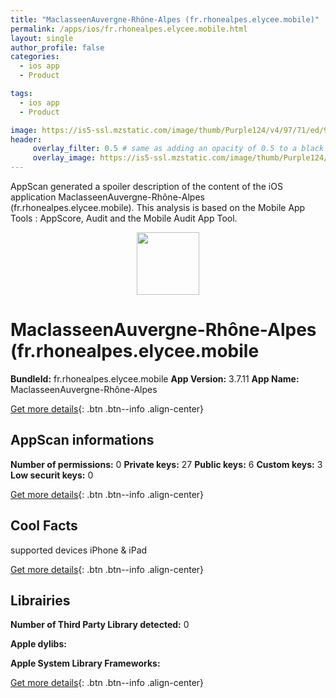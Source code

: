 ```yaml
---
title: "MaclasseenAuvergne-Rhône-Alpes (fr.rhonealpes.elycee.mobile)"
permalink: /apps/ios/fr.rhonealpes.elycee.mobile.html
layout: single
author_profile: false
categories: 
  - ios app 
  - Product 

tags: 
  - ios app 
  - Product 

image: https://is5-ssl.mzstatic.com/image/thumb/Purple124/v4/97/71/ed/9771edbc-aa82-d577-0ed9-1044633037f7/AppIcon-1x_U007emarketing-0-10-85-220-0.png/512x512bb.jpg
header: 
     overlay_filter: 0.5 # same as adding an opacity of 0.5 to a black background
     overlay_image: https://is5-ssl.mzstatic.com/image/thumb/Purple124/v4/97/71/ed/9771edbc-aa82-d577-0ed9-1044633037f7/AppIcon-1x_U007emarketing-0-10-85-220-0.png/512x512bb.jpg
---
```

AppScan generated a spoiler description of the content of the iOS application MaclasseenAuvergne-Rhône-Alpes (fr.rhonealpes.elycee.mobile). This analysis is based on the Mobile App Tools : AppScore, Audit and the Mobile Audit App Tool.

  
  
<div style="text-align: center;"><img src="https://is5-ssl.mzstatic.com/image/thumb/Purple124/v4/97/71/ed/9771edbc-aa82-d577-0ed9-1044633037f7/AppIcon-1x_U007emarketing-0-10-85-220-0.png/512x512bb.jpg" width="100" height="100"></div>  
  
# MaclasseenAuvergne-Rhône-Alpes (fr.rhonealpes.elycee.mobile

**BundleId:** fr.rhonealpes.elycee.mobile
**App Version:** 3.7.11
**App Name:** MaclasseenAuvergne-Rhône-Alpes


[Get more details](/pricing.html){: .btn .btn--info .align-center}  
  
## AppScan informations 

**Number of permissions:** 0
**Private keys:** 27
**Public keys:** 6
**Custom keys:** 3
**Low securit keys:** 0
  
[Get more details](/pricing.html){: .btn .btn--info .align-center}

## Cool Facts

supported devices iPhone & iPad
  
[Get more details](/pricing.html){: .btn .btn--info .align-center}

## Librairies 
**Number of Third Party Library detected:** 0

**Apple dylibs:**


**Apple System Library Frameworks:**


  
[Get more details](/pricing.html){: .btn .btn--info .align-center}

